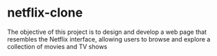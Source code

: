 # netflix-clone
The objective of this project is to design and develop a web page that resembles the Netflix interface, allowing users to browse and explore a collection of movies and TV shows
